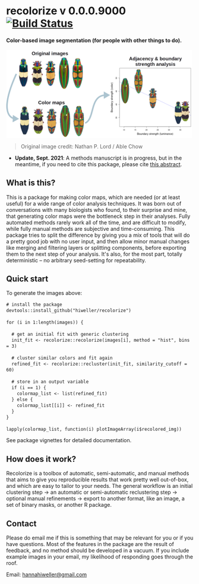 # recolorize v 0.0.0.9000 [![Build Status](https://travis-ci.org/hiweller/recolorize.svg?branch=master)](https://travis-ci.org/hiweller/recolorize)
#### Color-based image segmentation (for people with other things to do).

<img src="https://github.com/hiweller/graphics/blob/master/recolorize_demo.png" align="center" width="500" ></a>
> Original image credit: Nathan P. Lord / Able Chow

* **Update, Sept. 2021**: A methods manuscript is in progress, but in the meantime, if you need to cite this package, please cite [this abstract](https://scholar.google.com/scholar?cluster=7568048124372269297&hl=en&oi=scholarr).

## What is this?

This is a package for making color maps, which are needed (or at least useful) for a wide range of color analysis techniques. It was born out of conversations with many biologists who found, to their surprise and mine, that generating color maps were the bottleneck step in their analyses. Fully automated methods rarely work all of the time, and are difficult to modify, while fully manual methods are subjective and time-consuming. This package tries to split the difference by giving you a mix of tools that will do a pretty good job with no user input, and then allow minor manual changes like merging and filtering layers or splitting components, before exporting them to the next step of your analysis. It's also, for the most part, totally deterministic – no arbitrary seed-setting for repeatability.

## Quick start

To generate the images above:
```{r}
# install the package
devtools::install_github("hiweller/recolorize")

for (i in 1:length(images)) {
  
  # get an initial fit with generic clustering
  init_fit <- recolorize::recolorize(images[i], method = "hist", bins = 3)
  
  # cluster similar colors and fit again
  refined_fit <- recolorize::recluster(init_fit, similarity_cutoff = 60)
  
  # store in an output variable
  if (i == 1) {
    colormap_list <- list(refined_fit)
  } else {
    colormap_list[[i]] <- refined_fit
  }
}

lapply(colormap_list, function(i) plotImageArray(i$recolored_img))

```
See package vignettes for detailed documentation.

## How does it work?

Recolorize is a toolbox of automatic, semi-automatic, and manual methods that aims to give you reproducible results that work pretty well out-of-box, and which are easy to tailor to your needs. The general workflow is an initial clustering step -> an automatic or semi-automatic reclustering step -> optional manual refinements -> export to another format, like an image, a set of binary masks, or another R package.

## Contact

Please do email me if this is something that may be relevant for you or if you have questions. Most of the features in the package are the result of feedback, and no method should be developed in a vacuum. If you include example images in your email, my likelihood of responding goes through the roof.

Email: [hannahiweller@gmail.com](hannahiweller@gmail.com)
